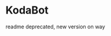 # KodaBot
<!-- [<img src="https://open.autocode.com/static/images/open.svg?" width="192">](https://autocode.com/app/petersopko/kodabot-v1/) -->

readme deprecated, new version on way